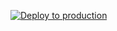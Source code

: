 [![Deploy to production](https://github.com/jefflequeux/sample-net-core-5/actions/workflows/production.yaml/badge.svg)](https://github.com/jefflequeux/sample-net-core-5/actions/workflows/production.yaml)
